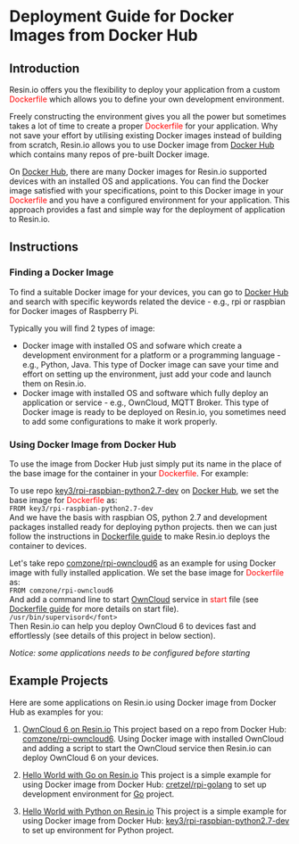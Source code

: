 # Deployment Guide for Docker Images from Docker Hub

## Introduction

Resin.io offers you the flexibility to deploy your application from a custom <span style="color:red">Dockerfile</span> which allows you to define your own development environment. 

Freely constructing the environment gives you all the power but sometimes takes a lot of time to create a proper <span style="color:red">Dockerfile</span> for your application. Why not save your effort by utilising existing Docker images instead of building from scratch, Resin.io allows you to use Docker image from [Docker Hub](https://hub.docker.com/) which contains many repos of pre-built Docker image.

On [Docker Hub](https://hub.docker.com/), there are many Docker images for Resin.io supported devices with an installed OS and applications. You can find the Docker image satisfied with your specifications, point to this Docker image in your <span style="color:red">Dockerfile</span> and you have a configured environment for your application. This approach provides a fast and simple way for the deployment of application to Resin.io.

## Instructions

### Finding a Docker Image

To find a suitable Docker image for your devices, you can go to [Docker Hub](https://hub.docker.com/) and search with specific keywords related the device - e.g., rpi or raspbian for Docker images of Raspberry Pi.

Typically you will find 2 types of image:

* Docker image with installed OS and sofware which create a development environment for a platform or a programming language - e.g., Python, Java. This type of Docker image can save your time and effort on setting up the environment, just add your code and launch them on Resin.io.
* Docker image with installed OS and software which fully deploy an application or service - e.g., OwnCloud, MQTT Broker. This type of Docker image is ready to be deployed on Resin.io, you sometimes need to add some configurations to make it work properly.

### Using Docker Image from Docker Hub

To use the image from Docker Hub just simply put its name in the place of the base image for the container in your <span style="color:red">Dockerfile</span>. For example:

To use repo [key3/rpi-raspbian-python2.7-dev](https://registry.hub.docker.com/u/key3/rpi-raspbian-python2.7-dev/) on [Docker Hub](https://hub.docker.com/), we set the base image for <span style="color:red">Dockerfile</span> as:
<br>`FROM key3/rpi-raspbian-python2.7-dev`<br>
And we have the basis with raspbian OS, python 2.7 and development packages installed ready for deploying python projects. then we can just follow the instructions in [Dockerfile guide](http://docs.resin.io/#!/pages/dockerfile.md) to make Resin.io deploys the container to devices.

Let's take repo [comzone/rpi-owncloud6](https://registry.hub.docker.com/u/comzone/rpi-owncloud6/) as an example for using Docker image with fully installed application. We set the base image for <span style="color:red">Dockerfile</span> as:
<br>`FROM comzone/rpi-owncloud6`<br>
And add a command line to start [OwnCloud](http://owncloud.org/) service in <span style="color:red">start</span> file (see [Dockerfile guide](http://docs.resin.io/#!/pages/dockerfile.md) for more details on start file).
<br>`/usr/bin/supervisord</font>`<br>
Then Resin.io can help you deploy OwnCloud 6 to devices fast and effortlessly (see details of this project in below section).

_Notice: some applications needs to be configured before starting_

## Example Projects

Here are some applications on Resin.io using Docker image from Docker Hub as examples for you:

1. [OwnCloud 6 on Resin.io](https://github.com/nghiant2710/Resin-Owncloud6)
This project based on a repo from Docker Hub: [comzone/rpi-owncloud6](https://registry.hub.docker.com/u/comzone/rpi-owncloud6/). Using Docker image with installed OwnCloud and adding a script to start the OwnCloud service then Resin.io can deploy OwnCloud 6 on your devices.

2. [Hello World with Go on Resin.io]()
This project is a simple example for using Docker image from Docker Hub: [cretzel/rpi-golang](https://registry.hub.docker.com/u/cretzel/rpi-golang/) to set up development environment for [Go](http://golang.org/) project.

3. [Hello World with Python on Resin.io]()
This project is a simple example for using Docker image from Docker Hub: [key3/rpi-raspbian-python2.7-dev](https://registry.hub.docker.com/u/key3/rpi-raspbian-python2.7-dev/) to set up environment for Python project.